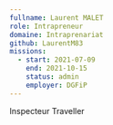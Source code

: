 ```yaml
---
fullname: Laurent MALET
role: Intrapreneur
domaine: Intraprenariat
github: LaurentM83
missions:
  - start: 2021-07-09
    end: 2021-10-15
    status: admin
    employer: DGFiP
---
```


Inspecteur Traveller
